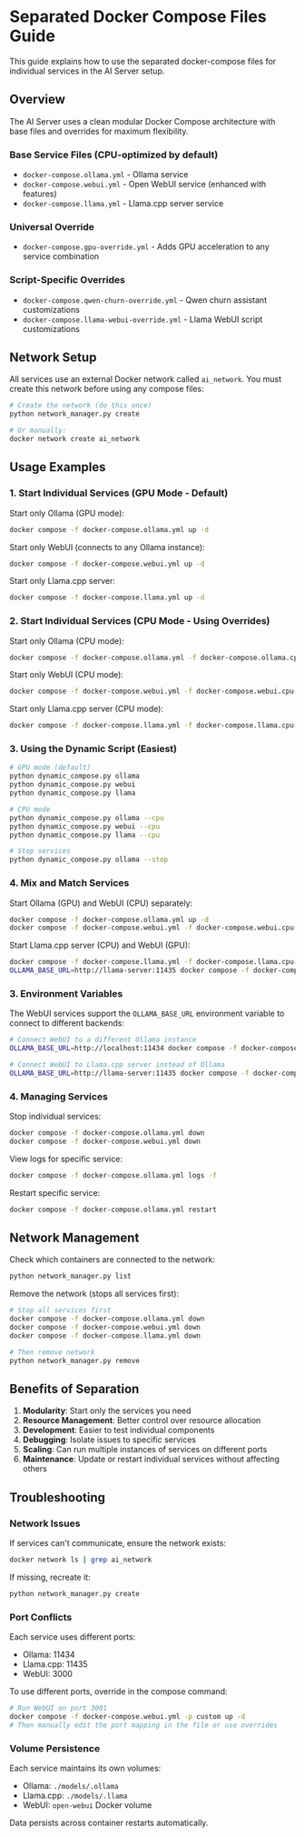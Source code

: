 # Separated Docker Compose Files Guide

This guide explains how to use the separated docker-compose files for individual services in the AI Server setup.

## Overview

The AI Server uses a clean modular Docker Compose architecture with base files and overrides for maximum flexibility.

### Base Service Files (CPU-optimized by default)
- `docker-compose.ollama.yml` - Ollama service
- `docker-compose.webui.yml` - Open WebUI service (enhanced with features)
- `docker-compose.llama.yml` - Llama.cpp server service

### Universal Override
- `docker-compose.gpu-override.yml` - Adds GPU acceleration to any service combination

### Script-Specific Overrides
- `docker-compose.qwen-churn-override.yml` - Qwen churn assistant customizations
- `docker-compose.llama-webui-override.yml` - Llama WebUI script customizations

## Network Setup

All services use an external Docker network called `ai_network`. You must create this network before using any compose files:

```bash
# Create the network (do this once)
python network_manager.py create

# Or manually:
docker network create ai_network
```

## Usage Examples

### 1. Start Individual Services (GPU Mode - Default)

Start only Ollama (GPU mode):
```bash
docker compose -f docker-compose.ollama.yml up -d
```

Start only WebUI (connects to any Ollama instance):
```bash
docker compose -f docker-compose.webui.yml up -d
```

Start only Llama.cpp server:
```bash
docker compose -f docker-compose.llama.yml up -d
```

### 2. Start Individual Services (CPU Mode - Using Overrides)

Start only Ollama (CPU mode):
```bash
docker compose -f docker-compose.ollama.yml -f docker-compose.ollama.cpu-override.yml up -d
```

Start only WebUI (CPU mode):
```bash
docker compose -f docker-compose.webui.yml -f docker-compose.webui.cpu-override.yml up -d
```

Start only Llama.cpp server (CPU mode):
```bash  
docker compose -f docker-compose.llama.yml -f docker-compose.llama.cpu-override.yml up -d
```

### 3. Using the Dynamic Script (Easiest)

```bash
# GPU mode (default)
python dynamic_compose.py ollama
python dynamic_compose.py webui
python dynamic_compose.py llama

# CPU mode
python dynamic_compose.py ollama --cpu
python dynamic_compose.py webui --cpu
python dynamic_compose.py llama --cpu

# Stop services
python dynamic_compose.py ollama --stop
```

### 4. Mix and Match Services

Start Ollama (GPU) and WebUI (CPU) separately:
```bash
docker compose -f docker-compose.ollama.yml up -d
docker compose -f docker-compose.webui.yml -f docker-compose.webui.cpu-override.yml up -d
```

Start Llama.cpp server (CPU) and WebUI (GPU):
```bash
docker compose -f docker-compose.llama.yml -f docker-compose.llama.cpu-override.yml up -d
OLLAMA_BASE_URL=http://llama-server:11435 docker compose -f docker-compose.webui.yml up -d
```

### 3. Environment Variables

The WebUI services support the `OLLAMA_BASE_URL` environment variable to connect to different backends:

```bash
# Connect WebUI to a different Ollama instance
OLLAMA_BASE_URL=http://localhost:11434 docker compose -f docker-compose.webui.yml up -d

# Connect WebUI to Llama.cpp server instead of Ollama
OLLAMA_BASE_URL=http://llama-server:11435 docker compose -f docker-compose.webui.yml up -d
```

### 4. Managing Services

Stop individual services:
```bash
docker compose -f docker-compose.ollama.yml down
docker compose -f docker-compose.webui.yml down
```

View logs for specific service:
```bash
docker compose -f docker-compose.ollama.yml logs -f
```

Restart specific service:
```bash
docker compose -f docker-compose.ollama.yml restart
```

## Network Management

Check which containers are connected to the network:
```bash
python network_manager.py list
```

Remove the network (stops all services first):
```bash
# Stop all services first
docker compose -f docker-compose.ollama.yml down
docker compose -f docker-compose.webui.yml down
docker compose -f docker-compose.llama.yml down

# Then remove network
python network_manager.py remove
```

## Benefits of Separation

1. **Modularity**: Start only the services you need
2. **Resource Management**: Better control over resource allocation
3. **Development**: Easier to test individual components
4. **Debugging**: Isolate issues to specific services
5. **Scaling**: Can run multiple instances of services on different ports
6. **Maintenance**: Update or restart individual services without affecting others

## Troubleshooting

### Network Issues
If services can't communicate, ensure the network exists:
```bash
docker network ls | grep ai_network
```

If missing, recreate it:
```bash
python network_manager.py create
```

### Port Conflicts
Each service uses different ports:
- Ollama: 11434
- Llama.cpp: 11435
- WebUI: 3000

To use different ports, override in the compose command:
```bash
# Run WebUI on port 3001
docker compose -f docker-compose.webui.yml -p custom up -d
# Then manually edit the port mapping in the file or use overrides
```

### Volume Persistence
Each service maintains its own volumes:
- Ollama: `./models/.ollama`
- Llama.cpp: `./models/.llama`
- WebUI: `open-webui` Docker volume

Data persists across container restarts automatically.
